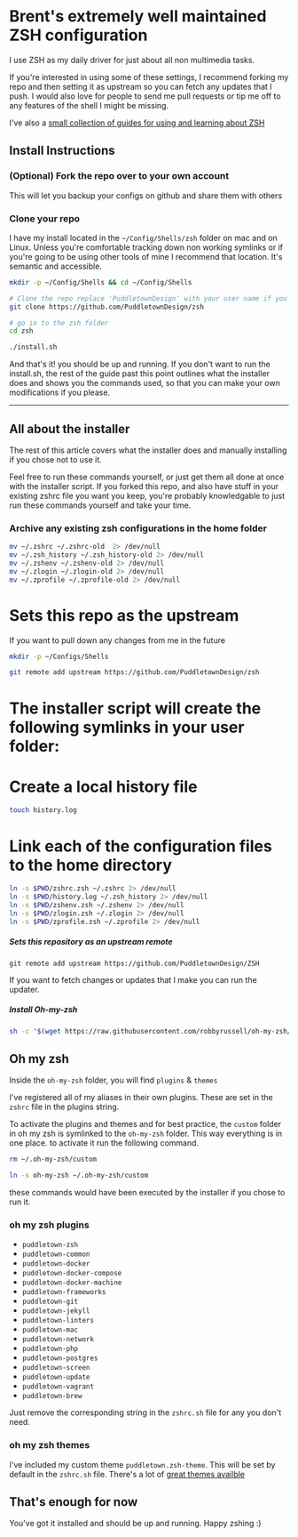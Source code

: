 # Brent's extremely well maintained ZSH configuration

I use ZSH as my daily driver for just about all non multimedia tasks.

If you're interested in using some of these settings, I recommend forking my repo and then setting it as upstream so you can fetch any updates that I push. I would also love for people to send me pull requests or tip me off to any features of the shell I might be missing.

I've also a [small collection of guides for using and learning about ZSH](guide/README.md)

## Install Instructions

### (Optional) Fork the repo over to your own account

This will let you backup your configs on github and share them with others

### Clone your repo

I have my install located in the `~/Config/Shells/zsh` folder on mac and on Linux. Unless you're comfortable tracking down non working symlinks or if you're going to be using other tools of mine I recommend that location. It's semantic and accessible.

```bash
mkdir -p ~/Config/Shells && cd ~/Config/Shells

# Clone the repo replace 'PuddletownDesign' with your user name if you forked it
git clone https://github.com/PuddletownDesign/zsh

# go in to the zsh folder
cd zsh

./install.sh
```

And that's it! you should be up and running. If you don't want to run the install.sh, the rest of the guide past this point outlines what the installer does and shows you the commands used, so that you can make your own modifications if you please.

* * *

## All about the installer

The rest of this article covers what the installer does and manually installing if you chose not to use it.

Feel free to run these commands yourself, or just get them all done at once with the installer script. If you forked this repo, and also have stuff in your existing zshrc file you want you keep, you're probably knowledgable to just run these commands yourself and take your time.

### Archive any existing zsh configurations in the home folder

```bash
mv ~/.zshrc ~/.zshrc-old  2> /dev/null
mv ~/.zsh_history ~/.zsh_history-old 2> /dev/null
mv ~/.zshenv ~/.zshenv-old 2> /dev/null
mv ~/.zlogin ~/.zlogin-old 2> /dev/null
mv ~/.zprofile ~/.zprofile-old 2> /dev/null
```

# Sets this repo as the upstream

If you want to pull down any changes from me in the future

```bash
mkdir -p ~/Configs/Shells

git remote add upstream https://github.com/PuddletownDesign/zsh
```

# The installer script will create the following symlinks in your user folder:

# Create a local history file

```bash
touch history.log
```

# Link each of the configuration files to the home directory

```bash
ln -s $PWD/zshrc.zsh ~/.zshrc 2> /dev/null
ln -s $PWD/history.log ~/.zsh_history 2> /dev/null
ln -s $PWD/zshenv.zsh ~/.zshenv 2> /dev/null
ln -s $PWD/zlogin.zsh ~/.zlogin 2> /dev/null
ln -s $PWD/zprofile.zsh ~/.zprofile 2> /dev/null
```

##### Sets this repository as an upstream remote

`git remote add upstream https://github.com/PuddletownDesign/ZSH`

If you want to fetch changes or updates that I make you can run the updater.

##### Install Oh-my-zsh

```bash
sh -c "$(wget https://raw.githubusercontent.com/robbyrussell/oh-my-zsh/master/tools/install.sh -O -)"
```

## Oh my zsh

Inside the `oh-my-zsh` folder, you will find `plugins` & `themes`

I've registered all of my aliases in their own plugins. These are set in the `zshrc` file in the plugins string.

To activate the plugins and themes and for best practice, the `custom` folder in oh my zsh is symlinked to the `oh-my-zsh` folder. This way everything is in one place. to activate it run the following command.

```bash
rm ~/.oh-my-zsh/custom

ln -s oh-my-zsh ~/.oh-my-zsh/custom
```

these commands would have been executed by the installer if you chose to run it.

### oh my zsh plugins

-   `puddletown-zsh`
-   `puddletown-common`
-   `puddletown-docker`
-   `puddletown-docker-compose`
-   `puddletown-docker-machine`
-   `puddletown-frameworks`
-   `puddletown-git`
-   `puddletown-jekyll`
-   `puddletown-linters`
-   `puddletown-mac`
-   `puddletown-network`
-   `puddletown-php`
-   `puddletown-postgres`
-   `puddletown-screen`
-   `puddletown-update`
-   `puddletown-vagrant`
-   `puddletown-brew`

Just remove the corresponding string in the `zshrc.sh` file for any you don't need.

### oh my zsh themes

I've included my custom theme `puddletown.zsh-theme`. This will be set by default in the `zshrc.sh` file. There's a lot of [great themes availble](https://github.com/ohmyzsh/ohmyzsh/wiki/Themes)

## That's enough for now

You've got it installed and should be up and running. Happy zshing :)
